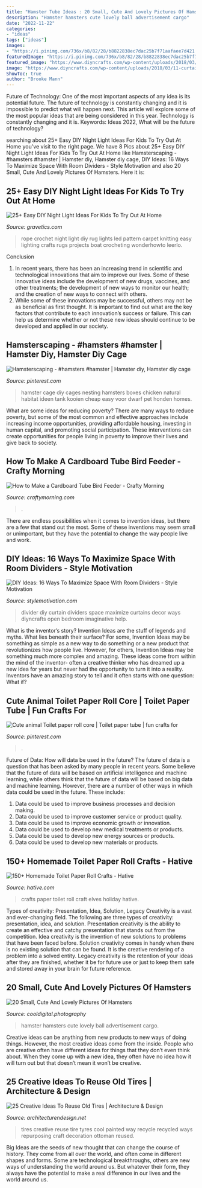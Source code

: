 ```yaml
---
title: "Hamster Tube Ideas : 20 Small, Cute And Lovely Pictures Of Hamsters"
description: "Hamster hamsters cute lovely ball advertisement cargo"
date: "2022-11-22"
categories:
- "ideas"
tags: ["ideas"]
images:
- "https://i.pinimg.com/736x/b8/82/28/b8822838ec7dac25b7f71aafaee7d421.jpg"
featuredImage: "https://i.pinimg.com/736x/b8/82/28/b8822838ec7dac25b7f71aafaee7d421.jpg"
featured_image: "https://www.diyncrafts.com/wp-content/uploads/2018/03/11-curtain-room-divider.jpg"
image: "https://www.diyncrafts.com/wp-content/uploads/2018/03/11-curtain-room-divider.jpg"
ShowToc: true
author: "Brooke Mann"
---
```



Future of Technology: One of the most important aspects of any idea is its potential future. The future of technology is constantly changing and it is impossible to predict what will happen next. This article will explore some of the most popular ideas that are being considered in this year.
Technology is constantly changing and it is. Keywords: Ideas 2022, What will be the future of technology?

	

		
searching about 25+ Easy DIY Night Light Ideas For Kids To Try Out At Home you've visit to the right page. We have 8 Pics about 25+ Easy DIY Night Light Ideas For Kids To Try Out At Home like Hamsterscaping - #hamsters #hamster | Hamster diy, Hamster diy cage, DIY Ideas: 16 Ways To Maximize Space With Room Dividers - Style Motivation and also 20 Small, Cute And Lovely Pictures Of Hamsters. Here it is:
		
    
## 25+ Easy DIY Night Light Ideas For Kids To Try Out At Home

<img loading=lazy src="https://www.gravetics.com/wp-content/uploads/2017/07/Rope-lighting.jpg" onerror="this.onerror=null;this.src='https://tse2.mm.bing.net/th?id=OIP.k0lmtHlWf9ESiGtanZg9kgHaOM&amp;pid=15.1';" alt="25+ Easy DIY Night Light Ideas For Kids To Try Out At Home">

_Source: gravetics.com_

>rope crochet night light diy rug lights led pattern carpet knitting easy lighting crafts rugs projects boat crocheting wonderhowto leerlo. 

	

Conclusion
1. In recent years, there has been an increasing trend in scientific and technological innovations that aim to improve our lives. Some of these innovative ideas include the development of new drugs, vaccines, and other treatments; the development of new ways to monitor our health; and the creation of new ways to connect with others.
2. While some of these innovations may be successful, others may not be as beneficial as first thought. It is important to find out what are the key factors that contribute to each innovation’s success or failure. This can help us determine whether or not these new ideas should continue to be developed and applied in our society.

    
## Hamsterscaping - #hamsters #hamster | Hamster Diy, Hamster Diy Cage

<img loading=lazy src="https://i.pinimg.com/736x/b8/82/28/b8822838ec7dac25b7f71aafaee7d421.jpg" onerror="this.onerror=null;this.src='https://tse1.mm.bing.net/th?id=OIP.kbUQdi4Yriur1MBrLopUMgHaJ4&amp;pid=15.1';" alt="Hamsterscaping - #hamsters #hamster | Hamster diy, Hamster diy cage">

_Source: pinterest.com_

>hamster cage diy cages nesting hamsters boxes chicken natural habitat ideen tank kooien cheap easy voor dwarf pet honden homes. 

	

What are some ideas for reducing poverty?
There are many ways to reduce poverty, but some of the most common and effective approaches include increasing income opportunities, providing affordable housing, investing in human capital, and promoting social participation. These interventions can create opportunities for people living in poverty to improve their lives and give back to society.

    
## How To Make A Cardboard Tube Bird Feeder - Crafty Morning

<img loading=lazy src="https://www.craftymorning.com/wp-content/uploads/2020/10/bird-feeder-cardboard-tube.jpg" onerror="this.onerror=null;this.src='https://tse2.mm.bing.net/th?id=OIP.C2AM5JMDrmPmk_sxynGiMQHaFj&amp;pid=15.1';" alt="How to Make a Cardboard Tube Bird Feeder - Crafty Morning">

_Source: craftymorning.com_

>. 

	

There are endless possibilities when it comes to invention ideas, but there are a few that stand out the most. Some of these inventions may seem small or unimportant, but they have the potential to change the way people live and work.

    
## DIY Ideas: 16 Ways To Maximize Space With Room Dividers - Style Motivation

<img loading=lazy src="https://www.diyncrafts.com/wp-content/uploads/2018/03/11-curtain-room-divider.jpg" onerror="this.onerror=null;this.src='https://tse2.mm.bing.net/th?id=OIP.oik1vg4eph1bnZ3-a3sUzQHaKm&amp;pid=15.1';" alt="DIY Ideas: 16 Ways To Maximize Space With Room Dividers - Style Motivation">

_Source: stylemotivation.com_

>divider diy curtain dividers space maximize curtains decor ways diyncrafts open bedroom imaginative help. 

	

What is the inventor’s story?
Invention Ideas are the stuff of legends and myths. What lies beneath their surface? For some, Invention Ideas may be something as simple as a new way to do something or a new product that revolutionizes how people live. However, for others, Invention Ideas may be something much more complex and amazing. These ideas come from within the mind of the inventor- often a creative thinker who has dreamed up a new idea for years but never had the opportunity to turn it into a reality. Inventors have an amazing story to tell and it often starts with one question: What if?

    
## Cute Animal Toilet Paper Roll Core | Toilet Paper Tube | Fun Crafts For

<img loading=lazy src="https://i.pinimg.com/736x/eb/aa/7b/ebaa7b95dba93cb24d0ebc82c61d4cdf.jpg" onerror="this.onerror=null;this.src='https://tse3.mm.bing.net/th?id=OIP.t_tReHBC4F2A0G4AznziXAHaJ3&amp;pid=15.1';" alt="Cute animal Toilet paper roll core | Toilet paper tube | fun crafts for">

_Source: pinterest.com_

>. 

	

Future of Data: How will data be used in the future?
The future of data is a question that has been asked by many people in recent years. Some believe that the future of data will be based on artificial intelligence and machine learning, while others think that the future of data will be based on big data and machine learning. However, there are a number of other ways in which data could be used in the future. These include:
1. Data could be used to improve business processes and decision making.
2. Data could be used to improve customer service or product quality.
3. Data could be used to improve economic growth or innovation.
4. Data could be used to develop new medical treatments or products.
5. Data could be used to develop new energy sources or products.
6. Data could be used to develop new materials or products.

    
## 150+ Homemade Toilet Paper Roll Crafts - Hative

<img loading=lazy src="https://hative.com/wp-content/uploads/2014/03/toilet-paper-roll-crafts/15-holiday-elves-craft.jpg" onerror="this.onerror=null;this.src='https://tse2.mm.bing.net/th?id=OIP.Iw-Mfm37Tq-mls--NlNeQwHaJ4&amp;pid=15.1';" alt="150+ Homemade Toilet Paper Roll Crafts - Hative">

_Source: hative.com_

>crafts paper toilet roll craft elves holiday hative. 

	

Types of creativity: Presentation, Idea, Solution, Legacy
Creativity is a vast and ever-changing field. The following are three types of creativity: presentation, idea, and solution. Presentation creativity is the ability to create an effective and catchy presentation that stands out from the competition. Idea creativity is the invention of new solutions to problems that have been faced before. Solution creativity comes in handy when there is no existing solution that can be found. It is the creative rendering of a problem into a solved entity. Legacy creativity is the retention of your ideas after they are finished, whether it be for future use or just to keep them safe and stored away in your brain for future reference.

    
## 20 Small, Cute And Lovely Pictures Of Hamsters

<img loading=lazy src="http://cooldigitalphotography.com/wp-content/uploads/2015/07/Hamster-7.jpg" onerror="this.onerror=null;this.src='https://tse2.mm.bing.net/th?id=OIP.mjq5trZLNaLeb6qtrOCdbAHaJ4&amp;pid=15.1';" alt="20 Small, Cute And Lovely Pictures Of Hamsters">

_Source: cooldigital.photography_

>hamster hamsters cute lovely ball advertisement cargo. 

	

Creative ideas can be anything from new products to new ways of doing things. However, the most creative ideas come from the inside. People who are creative often have different ideas for things that they don’t even think about. When they come up with a new idea, they often have no idea how it will turn out but that doesn’t mean it won’t be creative.

    
## 25 Creative Ideas To Reuse Old Tires | Architecture &amp; Design

<img loading=lazy src="http://beautyharmonylife.com/wp-content/uploads/2014/04/30-idej-dlya-doma-iz-stary-h-shin-18-800x1200.jpg" onerror="this.onerror=null;this.src='https://tse2.mm.bing.net/th?id=OIP.Xs3KwlXGlG2DhoAUDvAypAHaLH&amp;pid=15.1';" alt="25 Creative Ideas To Reuse Old Tires | Architecture &amp; Design">

_Source: architecturendesign.net_

>tires creative reuse tire tyres cool painted way recycle recycled ways repurposing craft decoration ottoman reused. 

	

Big Ideas are the seeds of new thought that can change the course of history. They come from all over the world, and often come in different shapes and forms. Some are technological breakthroughs, others are new ways of understanding the world around us. But whatever their form, they always have the potential to make a real difference in our lives and the world around us.

